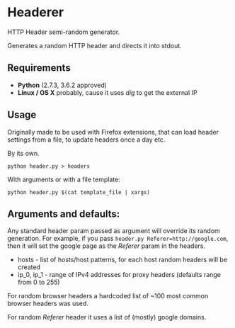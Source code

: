# Headerer

HTTP Header semi-random generator.

Generates a random HTTP header and directs it into stdout.

## Requirements

- **Python** (2.7.3, 3.6.2 approved)
- **Linux / OS X** probably, cause it uses *dig* to get the external IP

## Usage

Originally made to be used with Firefox extensions, that can load header
settings from a file, to update headers once a day etc.

By its own.

```console
python header.py > headers
```

With arguments or with a file template:

```console
python header.py $(cat template_file | xargs)
```

## Arguments and defaults:

Any standard header param passed as argument will override its random generation.
For example, if you pass `header.py Referer=http://google.com`, then it will
set the google page as the *Referer* param in the headers.

- hosts - list of hosts/host patterns, for each host random headers will be created
- ip_0, ip_1 - range of IPv4 addresses for proxy headers (defaults range from 0 to 255)

For random browser headers a hardcoded list of ~100 most common browser
headers was used.

For random *Referer* header it uses a list of (mostly) google domains.
